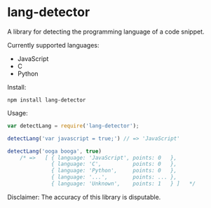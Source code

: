 lang-detector
=====
A library for detecting the programming language of a code snippet.

Currently supported languages:
* JavaScript
* C
* Python

Install:
```Shell
npm install lang-detector
```

Usage:
```JavaScript
var detectLang = require('lang-detector');

detectLang('var javascript = true;') // => 'JavaScript'

detectLang('ooga booga', true)
	/* =>   [ { language: 'JavaScript', points: 0   },
			  { language: 'C',          points: 0   },
			  { language: 'Python',     points: 0   },
			  { language: '...',        points: ... },
			  { language: 'Unknown',    points: 1   } ]   */

```

Disclaimer: The accuracy of this library is disputable.